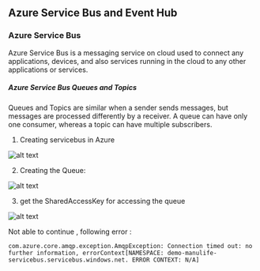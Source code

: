 ## Azure Service Bus and Event Hub

### Azure Service Bus

Azure Service Bus is a messaging service on cloud used to connect any applications, devices, and also services running in the cloud to any other applications or services.

##### Azure Service Bus Queues and Topics

Queues and Topics are similar when a sender sends messages, but messages are processed differently by a receiver. A queue can have only one consumer, whereas a topic can have multiple subscribers.

1. Creating servicebus in Azure 

![alt text](https://github.com/parane/manulife-aks-training/raw/main/images/sv.JPG)


2. Creating the Queue:

![alt text](https://github.com/parane/manulife-aks-training/raw/main/images/sv3.JPG)


3. get the SharedAccessKey for accessing the queue 

![alt text](https://github.com/parane/manulife-aks-training/raw/main/images/sv2.JPG)


Not able to continue , following error :

    com.azure.core.amqp.exception.AmqpException: Connection timed out: no further information, errorContext[NAMESPACE: demo-manulife-servicebus.servicebus.windows.net. ERROR CONTEXT: N/A]

